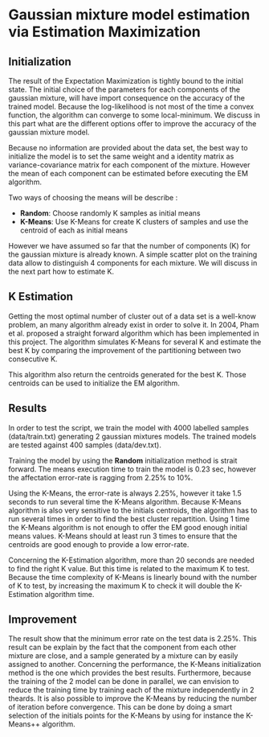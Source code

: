# Gaussian mixture model estimation via Estimation Maximization

## Initialization

The result of the Expectation Maximization is tightly bound to the initial state. The initial choice of the parameters for each components of the gaussian mixture, will have import consequence on the accuracy of the trained model. Because the log-likelihood is not most of the time a convex function, the algorithm can converge to some local-minimum. We discuss in this part what are the different options offer to improve the accuracy of the gaussian mixture model.

Because no information are provided about the data set, the best way to initialize the model is to set the same weight and a identity matrix as variance-covariance matrix for each component of the mixture.
However the mean of each component can be estimated before executing the EM algorithm.

Two ways of choosing the means will be describe :
* **Random**: Choose randomly K samples as initial means
* **K-Means**: Use K-Means for create K clusters of samples and use the centroid of each as initial means

However we have assumed so far that the number of components (K) for the gaussian mixture is already known. A simple scatter plot on the training data allow to distinguish 4 components for each mixture. We will discuss in the next part how to estimate K.

## K Estimation

Getting the most optimal number of cluster out of a data set is a well-know problem, an many algorithm already exist in order to solve it. In 2004, Pham et al. proposed a straight forward algorithm which has been implemented in this project. The algorithm simulates K-Means for several K and estimate the best K by comparing the improvement of the partitioning between two consecutive K.

This algorithm also return the centroids generated for the best K. Those centroids can be used to initialize the EM algorithm.

## Results

In order to test the script, we train the model with 4000 labelled samples (data/train.txt) generating 2 gaussian mixtures models. The trained models are tested against 400 samples (data/dev.txt).

Training the model by using the **Random** initialization method is strait forward. The means execution time to train the model is 0.23 sec, however the affectation error-rate is ragging from 2.25% to 10%.

Using the K-Means, the error-rate is always 2.25%, however it take 1.5 seconds to run several time the K-Means algorithm. Because K-Means algorithm is also very sensitive to the initials centroids, the algorithm has to run several times in order to find the best cluster repartition. Using 1 time the K-Means algorithm is not enough to offer the EM good enough initial means values. K-Means should at least run 3 times to ensure that the centroids are good enough to provide a low error-rate.

Concerning the K-Estimation algorithm, more than 20 seconds are needed to find the right K value. But this time is related to the maximum K to test. Because the time complexity of K-Means is linearly bound with the number of K to test, by increasing the maximum K to check it will double the K-Estimation algorithm time.

## Improvement

The result show that the minimum error rate on the test data is 2.25%. This result can be explain by the fact that the component from each other mixture are close, and a sample generated by a mixture can by easily assigned to another.
Concerning the performance, the K-Means initialization method is the one which provides the best results. Furthermore, because the training of the 2 model can be done in parallel, we can envision to reduce the training time by training each of the mixture independently in 2 theards. It is also possible to improve the K-Means by reducing the number of iteration before convergence. This can be done by doing a smart selection of the initials points for the K-Means by using for instance the K-Means++ algorithm.
